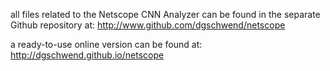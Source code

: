 all files related to the Netscope CNN Analyzer can be found in the separate Github repository at:
http://www.github.com/dgschwend/netscope

a ready-to-use online version can be found at:
http://dgschwend.github.io/netscope